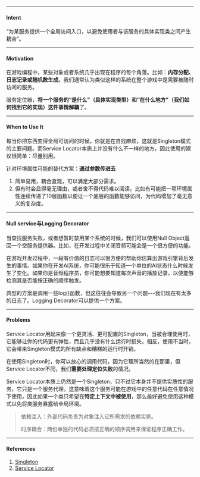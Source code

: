 
---

#### Intent

“为某服务提供一个全局访问入口，以避免使用者与该服务的具体实现类之间产生耦合”。

---

#### Motivation

在游戏编程中，某些对象或者系统几乎出现在程序的每个角落。比如：**内存分配、日志记录或随机数生成**。我们通常认为类似这样的系统在整个游戏中是需要被随时访问的服务。

服务定位器，**将一个服务的“是什么”（具体实现类型）和“在什么地方”（我们如何找到它的实现）这件事情解耦**了。

---

#### When to Use It

每当你把东西变得全局可访问的时候，你就是在自找麻烦，这就是Singleton模式的主要问题。而Service Locator本质上并没有什么不一样的地方，因此使用的建议很简单：尽量别用。

针对环境属性可能的替代方案：**通过参数传进去**

1. 简单易用，耦合直观，可以满足大部分需求。
2. 但有时会显得毫无理由，或者舍不得代码难以阅读。比如有可能把一项环境属性连续传递了10层函数以便让一个底层的函数能够访问，为代码增加了毫无意义的复杂度。

---

#### Null service与Logging Decorator

当查找服务失败，或者想暂时禁用某个系统的时候，我们可以使用Null Object返回一个空服务提供器。比如，在开发过程中关闭音频可能会是一个很方便的功能。

在游戏开发过程中，一段有价值的日志可以很方便的帮助你估算出游戏引擎背后发生的事情。如果你在开发AI系统，你可能很乐于知道一个单位的AI状态什么时候发生了变化。如果你是音频程序员，你可能想要知道每次声音的播放记录，以便能够检测其是否能按正确的顺序触发。

典型的方案是调用一些log\(\)函数，但这往往会导致另一个问题---我们现在有太多的日志了。Logging Decorator可以提供一个方案。



---

#### Problems

Service Locator用起来像一个更灵活、更可配置的Singleton，当被合理使用时，它能够让你的代码更有弹性，而且几乎没有什么运行时损失。相反，使用不当时，它会带来Singleton模式的所有缺点和糟糕的运行时开销。

在使用Singleton时，你可以放心的调用代码，因为它理所当然的在那里，但Service Locator不同，我们**需要处理定位失败**的情况。

Service Locator本质上仍然是一个Singleton，只不过它本身并不提供实质性的服务，它只是一个服务代理。这意味着这个服务可能在游戏中的任意代码在任意情况下使用，因此如果一个类只希望在**特定上下文中被使用**，那么最好避免使用这种模式以免将类服务暴露给全局环境。

> 依赖注入：外部代码负责为对象注入它所需求的依赖实例。
>
> 时序耦合：两份单独的代码必须按正确的顺序调用来保证程序正确工作。

---

#### References

1. [Singleton](http://gameprogrammingpatterns.com/singleton.html)
2. [Service Locator](http://gameprogrammingpatterns.com/service-locator.html)



